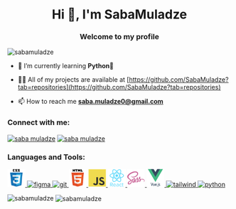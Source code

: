 <h1 align="center">Hi 👋, I'm SabaMuladze</h1>
<h3 align="center">Welcome to my profile</h3>

<p align="left"> <img src="https://komarev.com/ghpvc/?username=sabamuladze&label=Profile%20views&color=0e75b6&style=flat" alt="sabamuladze" /> </p>

- 🌱 I’m currently learning **Python**🐍

- 👨‍💻 All of my projects are available at [https://github.com/SabaMuladze?tab=repositories](https://github.com/SabaMuladze?tab=repositories)

- 📫 How to reach me **saba.muladze0@gmail.com**

<h3 align="left">Connect with me:</h3>
<p align="left">
<a target='_blank' href="https://www.linkedin.com/in/saba-muladze-54baa4264/" target="blank"><img align="center" src="https://raw.githubusercontent.com/rahuldkjain/github-profile-readme-generator/master/src/images/icons/Social/linked-in-alt.svg" alt="saba muladze" height="30" width="40" /></a>
<a target='_blank' href="https://www.instagram.com/saba.muladze/" target="blank"><img align="center" src="https://raw.githubusercontent.com/rahuldkjain/github-profile-readme-generator/master/src/images/icons/Social/instagram.svg" alt="saba muladze" height="30" width="40" /></a>
</p>

<h3 align="left">Languages and Tools:</h3>
<p align="left"> <a href="https://www.w3schools.com/css/" target="_blank" rel="noreferrer"> <img src="https://raw.githubusercontent.com/devicons/devicon/master/icons/css3/css3-original-wordmark.svg" alt="css3" width="40" height="40"/> </a> <a href="https://www.figma.com/" target="_blank" rel="noreferrer"> <img src="https://www.vectorlogo.zone/logos/figma/figma-icon.svg" alt="figma" width="40" height="40"/> </a> <a href="https://git-scm.com/" target="_blank" rel="noreferrer"> <img src="https://www.vectorlogo.zone/logos/git-scm/git-scm-icon.svg" alt="git" width="40" height="40"/> </a> <a href="https://www.w3.org/html/" target="_blank" rel="noreferrer"> <img src="https://raw.githubusercontent.com/devicons/devicon/master/icons/html5/html5-original-wordmark.svg" alt="html5" width="40" height="40"/> </a> <a href="https://developer.mozilla.org/en-US/docs/Web/JavaScript" target="_blank" rel="noreferrer"> <img src="https://raw.githubusercontent.com/devicons/devicon/master/icons/javascript/javascript-original.svg" alt="javascript" width="40" height="40"/> </a> <a href="https://reactjs.org/" target="_blank" rel="noreferrer"> <img src="https://raw.githubusercontent.com/devicons/devicon/master/icons/react/react-original-wordmark.svg" alt="react" width="40" height="40"/> </a> <a href="https://sass-lang.com" target="_blank" rel="noreferrer"> <img src="https://raw.githubusercontent.com/devicons/devicon/master/icons/sass/sass-original.svg" alt="sass" width="40" height="40"/> </a> <a href='https://vuejs.org/'><img src='https://raw.githubusercontent.com/devicons/devicon/master/icons/vuejs/vuejs-original-wordmark.svg' alt='vue' height='40' width='40' /> </a> <a href='https://tailwindcss.com/'><img src='https://www.vectorlogo.zone/logos/tailwindcss/tailwindcss-icon.svg' alt='tailwind' height='40' width='40' /> </a> <a href='https://www.python.org/'><img src='https://www.vectorlogo.zone/logos/python/python-vertical.svg' alt='python' height='40' width='40' /> </a> </p>

<p><img align="left" src="https://github-readme-stats.vercel.app/api/top-langs?username=sabamuladze&show_icons=true&locale=en&layout=compact" alt="sabamuladze" /></p>

<p>&nbsp;<img align="center" src="https://github-readme-stats.vercel.app/api?username=sabamuladze&show_icons=true&locale=en" alt="sabamuladze" /></p>

